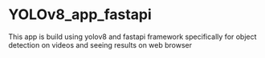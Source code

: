 # YOLOv8_app_fastapi
This app is build using yolov8 and fastapi framework specifically for object detection on videos and seeing results on web browser
